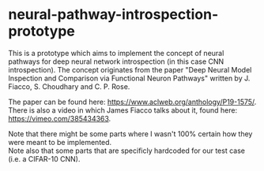 # neural-pathway-introspection-prototype

This is a prototype which aims to implement the concept of neural pathways for deep neural network introspection (in this case CNN introspection). The concept originates from the paper "Deep Neural Model Inspection and Comparison via Functional Neuron Pathways" written by J. Fiacco, S. Choudhary and C. P. Rose.

The paper can be found here: <https://www.aclweb.org/anthology/P19-1575/>.  
There is also a video in which James Fiacco talks about it, found here: <https://vimeo.com/385434363>.

Note that there might be some parts where I wasn't 100% certain how they were meant to be implemented.  
Note also that some parts that are specificly hardcoded for our test case (i.e. a CIFAR-10 CNN).
